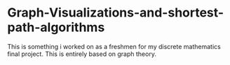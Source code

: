 # Graph-Visualizations-and-shortest-path-algorithms
This is something i worked on as a freshmen for my discrete mathematics final project. This is entirely based on graph theory.
